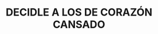 ---
capo: 0
id: 48
lang: es-es
step: pre
subtitle: ''
tags:
- int
title: DECIDLE A LOS DE CORAZÓN CANSADO
---